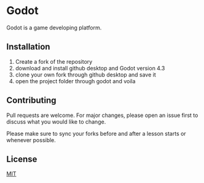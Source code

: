 # Godot

Godot is a game developing platform.

## Installation

1. Create a fork of the repository
2. download and install github desktop and Godot version 4.3
3. clone your own fork through github desktop and save it
4. open the project folder through godot and voila

## Contributing

Pull requests are welcome. For major changes, please open an issue first
to discuss what you would like to change.

Please make sure to sync your forks before and after a lesson starts or whenever possible.

## License

[MIT](https://choosealicense.com/licenses/mit/)

